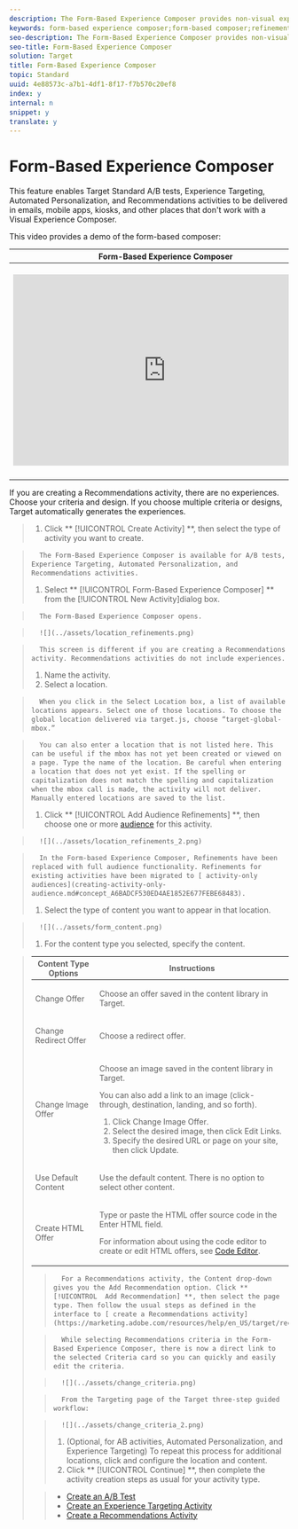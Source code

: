 ```yaml
---
description: The Form-Based Experience Composer provides non-visual experience creation.
keywords: form-based experience composer;form-based composer;refinements
seo-description: The Form-Based Experience Composer provides non-visual experience creation.
seo-title: Form-Based Experience Composer
solution: Target
title: Form-Based Experience Composer
topic: Standard
uuid: 4e88573c-a7b1-4df1-8f17-f7b570c20ef8
index: y
internal: n
snippet: y
translate: y
---
```


# Form-Based Experience Composer

This feature enables Target Standard A/B tests, Experience Targeting, Automated Personalization, and Recommendations activities to be delivered in emails, mobile apps, kiosks, and other places that don't work with a Visual Experience Composer. 

This video provides a demo of the form-based composer: 



<table id="table_47FED9E4494B4ABB9BBD4D082534BC45"> 
 <thead> 
  <tr> 
   <th class="entry" colspan="2"> Form-Based Experience Composer </th> 
   <th colname="col3" class="entry"> 4:35 </th> 
  </tr>
 </thead>
 <tbody> 
  <tr> 
   <td colspan="2"> <p> 
     <div width="550" class="video-iframe"> 
      <iframe src="https://www.youtube.com/embed/R9hcD9D1VPY/" frameborder="0" webkitallowfullscreen="true" mozallowfullscreen="true" oallowfullscreen="true" msallowfullscreen="true" allowfullscreen="allowfullscreen" scrolling="no" width="550" height="345">https://www.youtube.com/embed/R9hcD9D1VPY/</iframe>
     </div> </p> </td> 
   <td colname="col3"> <p> 
     <ul id="ul_3B9FF13D85254CBF84E539960B764CF0"> 
      <li id="li_317BEB0C637349818D3C1784803C0FE9">Create an activity using the Form-Based Experience Composer </li> 
      <li id="li_996E0C8D914E42DE90F6552B3C1161B9">Understand when to use Form-Based Experience Composer vs. the Visual Experience Composer </li> 
      <li id="li_B5B119535AD3488CAAAD8EEF45AD3418">Use refinements to target a location </li> 
     </ul> </p> </td> 
  </tr> 
 </tbody> 
</table>

If you are creating a Recommendations activity, there are no experiences. Choose your criteria and design. If you choose multiple criteria or designs, Target automatically generates the experiences. 

>1. Click ** [!UICONTROL  Create Activity] **, then select the type of activity you want to create.

>       The Form-Based Experience Composer is available for A/B tests, Experience Targeting, Automated Personalization, and Recommendations activities. 
>1. Select ** [!UICONTROL  Form-Based Experience Composer] ** from the [!UICONTROL  New Activity]dialog box.

>       The Form-Based Experience Composer opens. 

>       ![](../assets/location_refinements.png) 

>       This screen is different if you are creating a Recommendations activity. Recommendations activities do not include experiences. 
>1. Name the activity.
>1. Select a location.

>       When you click in the Select Location box, a list of available locations appears. Select one of those locations. To choose the global location delivered via target.js, choose “target-global-mbox.” 

>       You can also enter a location that is not listed here. This can be useful if the mbox has not yet been created or viewed on a page. Type the name of the location. Be careful when entering a location that does not yet exist. If the spelling or capitalization does not match the spelling and capitalization when the mbox call is made, the activity will not deliver. Manually entered locations are saved to the list. 
>1. Click ** [!UICONTROL  Add Audience Refinements] **, then choose one or more [ audience](c_target.md#concept_A782F8481A5041EBA75103CB26376522) for this activity.

>       ![](../assets/location_refinements_2.png) 

>       In the Form-based Experience Composer, Refinements have been replaced with full audience functionality. Refinements for existing activities have been migrated to [ activity-only audiences](creating-activity-only-audience.md#concept_A6BADCF530ED4AE1852E677FEBE68483). 
>1. Select the type of content you want to appear in that location.

>       ![](../assets/form_content.png) 
>1. For the content type you selected, specify the content.



>    <table id="table_38B1D459A99F4CA695B5D94078402A08"> 
 <thead> 
  <tr> 
   <th colname="col1" class="entry"> Content Type Options </th> 
   <th colname="col2" class="entry"> Instructions </th> 
  </tr> 
 </thead>
 <tbody> 
  <tr> 
   <td colname="col1"> <p>Change Offer </p> </td> 
   <td colname="col2"> <p>Choose an offer saved in the content library in Target. </p> </td> 
  </tr> 
  <tr> 
   <td colname="col1"> <p>Change Redirect Offer </p> </td> 
   <td colname="col2"> <p>Choose a redirect offer. </p> </td> 
  </tr> 
  <tr> 
   <td colname="col1"> <p>Change Image Offer </p> </td> 
   <td colname="col2"> <p>Choose an image saved in the content library in Target. </p> <p>You can also add a link to an image (click-through, destination, landing, and so forth). </p> <p> 
     <ol id="ol_9DB0607503124884ACB3823E9BF7DB19"> 
      <li id="li_69308FBB39F2479682D3E768555A8F8D">Click <span class="uicontrol"> Change Image Offer</span>. </li> 
      <li id="li_B79C509BF3B6402C835B84C6D30F29CE">Select the desired image, then click <span class="uicontrol"> Edit Links</span>. </li> 
      <li id="li_BEBB94C9F3C94678B196E26CDDBF2425">Specify the desired URL or page on your site, then click <span class="uicontrol"> Update</span>. </li> 
     </ol> </p> </td> 
  </tr> 
  <tr> 
   <td colname="col1"> <p>Use Default Content </p> </td> 
   <td colname="col2"> <p>Use the default content. There is no option to select other content. </p> </td> 
  </tr> 
  <tr> 
   <td colname="col1"> <p>Create HTML Offer </p> </td> 
   <td colname="col2"> <p>Type or paste the HTML offer source code in the Enter HTML field. </p> <p>For information about using the code editor to create or edit HTML offers, see <a href="c_vec_code_editor.md#concept_B3A6E9EE3A60406DB640E205EA1745B5" format="dita" scope="local"> Code Editor</a>. </p> </td> 
  </tr> 
 </tbody> 
</table>

>       For a Recommendations activity, the Content drop-down gives you the Add Recommendation option. Click ** [!UICONTROL  Add Recommendation] **, then select the page type. Then follow the usual steps as defined in the interface to [ create a Recommendations activity](https://marketing.adobe.com/resources/help/en_US/target/recs/t_create_recs_activity.html). 

>       While selecting Recommendations criteria in the Form-Based Experience Composer, there is now a direct link to the selected Criteria card so you can quickly and easily edit the criteria. 

>       ![](../assets/change_criteria.png) 

>       From the Targeting page of the Target three-step guided workflow: 

>       ![](../assets/change_criteria_2.png) 
>1. (Optional, for AB activities, Automated Personalization, and Experience Targeting) To repeat this process for additional locations, click  and configure the location and content.
>1. Click ** [!UICONTROL  Continue] **, then complete the activity creation steps as usual for your activity type.

>    
>    * [ Create an A/B Test ](t_test_create_ab.md#task_68C8079BF9FF4625A3BD6680D554BB72)
>    * [ Create an Experience Targeting Activity ](t_xt_create.md#task_D6B3429AC31549E1A70EDF04B3DDC765)
>    * [ Create a Recommendations Activity](t_create_recs_activity.md#task_6874328773C64C44A73F0A130AD3F96F)

